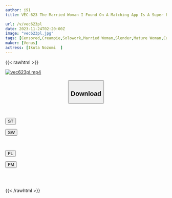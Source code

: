 ```yaml
---
author: j91
title: VEC-623 The Married Woman I Found On A Matching App Is A Super Elite Girl From Her School Days... She Has A Blatantly Disgusted Face, But Her Pants Are Wet And She Can't Hide Her Frustration Satomi Narushima

url: /v/vec623pl
date: 2023-11-24T02:20:00Z
image: "vec623pl.jpg"
tags: [Censored,Creampie,Solowork,Married Woman,Slender,Mature Woman,Cuckold	 ]
maker: [Venus]
actress: [Ikuta Nozomi  ]
---
```



{{< rawhtml >}}

<div class="video" data-videoid="Xwo9AeOydXuDMxX">
    <a href="javascript:;">
        <img src="/v/vec623pl/vec623pl.jpg" width="WIDTH" height="HEIGHT" alt="vec623pl.mp4" loading="lazy">
    </a>
</div>

<script type="text/javascript" src="https://j91.asia/asset/on-demand-st.js"></script>

<br>
  <link rel="stylesheet" href="https://j91.asia/asset/bs5.css">
  
  <center>
  <button class="btn btn-primary" type="button" data-bs-toggle="collapse" data-bs-target=".multi-collapse" aria-expanded="false" aria-controls="multiCollapseExample1 multiCollapseExample2"><h2>Download</h2></button></center>
</p>
<div class="row">
  <div class="col">
    <div class="collapse multi-collapse" id="multiCollapseExample1">
      <div class="card card-body">
	      	      <br>
<div class="buttons">  
<p><a href="https://streamtape.to/v/Xwo9AeOydXuDMxX" target="_blank"><button class="btn-hover color-3"><i class="fa fa-download"></i> ST</button></a></p>
<p><a href="https://flaswish.com/mu84hjbcgeeu" target="_blank"><button class="btn-hover color-2"><i class="fa fa-download"></i> SW</button></a></p></div>
    </div>
  </div>
</div>
  <div class="col">
    <div class="collapse multi-collapse" id="multiCollapseExample2">
      <div class="card card-body">
	      <br>
<div class="buttons">
<p><a href="javascript:;" target="_blank"><button class="btn-hover color-9"><i class="fa fa-download"></i> FL</button></a></p>
<p><a href="javascript:;" target="_blank"><button class="btn-hover color-8"><i class="fa fa-download"></i> FM</button></a></p></div>
<br><br>
      </div>
    </div>
  </div>
</div>

{{< /rawhtml >}}

